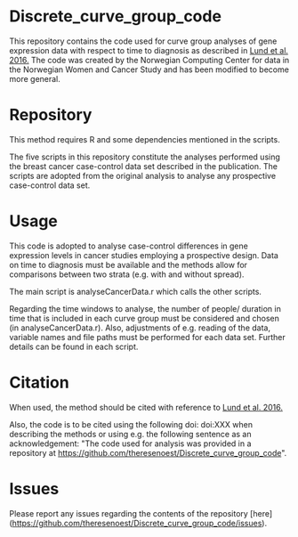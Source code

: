 # Discrete_curve_group_code

This repository contains the code used for curve group analyses of gene expression data with respect to time to diagnosis as described in [Lund et al. 2016.](http://bmcmedresmethodol.biomedcentral.com/articles/10.1186/s12874-016-0129-z)
The code was created by the Norwegian Computing Center for data in the Norwegian Women and Cancer Study and has been modified to become more general.


# Repository

This method requires R and some dependencies mentioned in the scripts.

The five scripts in this repository constitute the analyses performed using the breast cancer case-control data set described in the publication.
The scripts are adopted from the original analysis to analyse any prospective case-control data set.

# Usage

This code is adopted to analyse case-control differences in gene expression levels in cancer studies employing a prospective design.
Data on time to diagnosis must be available and the methods allow for comparisons between two strata (e.g. with and without spread).

The main script is analyseCancerData.r which calls the other scripts.

Regarding the time windows to analyse, the number of people/
duration in time that is included in each curve group must be considered and chosen (in analyseCancerData.r).
Also, adjustments of e.g. reading of the data, variable names and file paths must be performed for each data set.
Further details can be found in each script.

# Citation

When used, the method should be cited with reference to [Lund et al. 2016.](http://bmcmedresmethodol.biomedcentral.com/articles/10.1186/s12874-016-0129-z)

Also, the code is to be cited using the following doi: doi:XXX when describing the methods or using e.g. the following sentence as an acknowledgement: "The code used for analysis was provided in a repository at https://github.com/theresenoest/Discrete_curve_group_code".

# Issues 
Please report any issues regarding the contents of the repository [here] (https://github.com/theresenoest/Discrete_curve_group_code/issues). 
